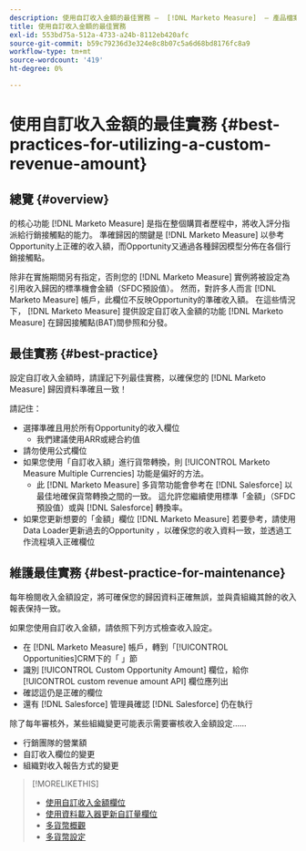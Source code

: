 ```yaml
---
description: 使用自訂收入金額的最佳實務 —  [!DNL Marketo Measure]  — 產品檔案
title: 使用自訂收入金額的最佳實務
exl-id: 553bd75a-512a-4733-a24b-8112eb420afc
source-git-commit: b59c79236d3e324e8c8b07c5a6d68bd8176fc8a9
workflow-type: tm+mt
source-wordcount: '419'
ht-degree: 0%

---
```


# 使用自訂收入金額的最佳實務 {#best-practices-for-utilizing-a-custom-revenue-amount}

## 總覽 {#overview}

的核心功能 [!DNL Marketo Measure] 是指在整個購買者歷程中，將收入評分指派給行銷接觸點的能力。 準確歸因的關鍵是 [!DNL Marketo Measure] 以參考Opportunity上正確的收入額，而Opportunity又通過各種歸因模型分佈在各個行銷接觸點。

除非在實施期間另有指定，否則您的 [!DNL Marketo Measure] 實例將被設定為引用收入歸因的標準機會金額（SFDC預設值）。 然而，對許多人而言 [!DNL Marketo Measure] 帳戶，此欄位不反映Opportunity的準確收入額。 在這些情況下， [!DNL Marketo Measure] 提供設定自訂收入金額的功能 [!DNL Marketo Measure] 在歸因接觸點(BAT)間參照和分發。

## 最佳實務 {#best-practice}

設定自訂收入金額時，請謹記下列最佳實務，以確保您的 [!DNL Marketo Measure] 歸因資料準確且一致！

請記住：

* 選擇準確且用於所有Opportunity的收入欄位
   * 我們建議使用ARR或總合約值
* 請勿使用公式欄位
* 如果您使用「自訂收入額」進行貨幣轉換，則 [!UICONTROL Marketo Measure Multiple Currencies] 功能是偏好的方法。
   * 此 [!DNL Marketo Measure] 多貨幣功能會參考在 [!DNL Salesforce] 以最佳地確保貨幣轉換之間的一致。 這允許您繼續使用標準「金額」（SFDC預設值）或與 [!DNL Salesforce] 轉換率。
* 如果您更新想要的「金額」欄位 [!DNL Marketo Measure] 若要參考，請使用Data Loader更新過去的Opportunity ，以確保您的收入資料一致，並透過工作流程填入正確欄位

## 維護最佳實務 {#best-practice-for-maintenance}

每年檢閱收入金額設定，將可確保您的歸因資料正確無誤，並與貴組織其餘的收入報表保持一致。

如果您使用自訂收入金額，請依照下列方式檢查收入設定。

* 在 [!DNL Marketo Measure] 帳戶，轉到「[!UICONTROL Opportunities]CRM下的「 」節
* 識別 [!UICONTROL Custom Opportunity Amount] 欄位，給你 [!UICONTROL custom revenue amount API] 欄位應列出
* 確認這仍是正確的欄位
* 還有 [!DNL Salesforce] 管理員確認 [!DNL Salesforce] 仍在執行

除了每年審核外，某些組織變更可能表示需要審核收入金額設定……

* 行銷團隊的營業額
* 自訂收入欄位的變更
* 組織對收入報告方式的變更

>[!MORELIKETHIS]
>
>* [使用自訂收入金額欄位](/help/advanced-marketo-measure-features/custom-revenue-amount/using-a-custom-revenue-amount-field.md)
>* [使用資料載入器更新自訂量欄位](/help/advanced-marketo-measure-features/custom-revenue-amount/using-data-loader-to-update-marketo-measure-custom-amount-field.md)
>* [多貨幣概觀](/help/advanced-marketo-measure-features/multi-currency/overview.md)
>* [多貨幣設定](/help/advanced-marketo-measure-features/multi-currency/settings.md)

